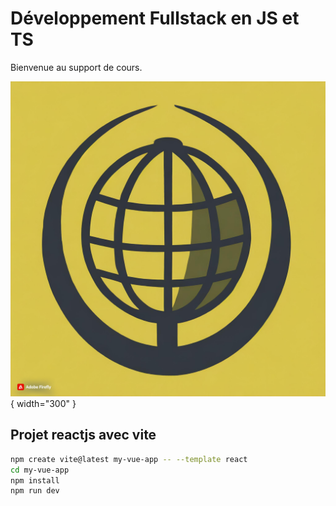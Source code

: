 # Développement Fullstack en JS et TS

Bienvenue au support de cours.

![logo généré par firefly](./img/logo.jpg){ width="300" }

## Projet reactjs avec vite

```sh
npm create vite@latest my-vue-app -- --template react
cd my-vue-app
npm install
npm run dev
```
